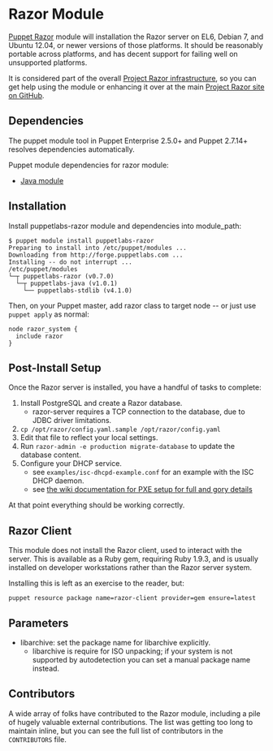 # Razor Module

[Puppet Razor][razor] module will installation the Razor server on EL6, Debian
7, and Ubuntu 12.04, or newer versions of those platforms.  It should be
reasonably portable across platforms, and has decent support for failing well
on unsupported platforms.

It is considered part of the overall [Project Razor infrastructure][razor], so
you can get help using the module or enhancing it over at the main
[Project Razor site on GitHub][razor].

[razor]: https://github.com/puppetlabs/razor-server

## Dependencies

The puppet module tool in Puppet Enterprise 2.5.0+ and Puppet 2.7.14+ resolves dependencies automatically.

Puppet module dependencies for razor module:

* [Java module](http://forge.puppetlabs.com/puppetlabs/java)

## Installation

Install puppetlabs-razor module and dependencies into module_path:

    $ puppet module install puppetlabs-razor
    Preparing to install into /etc/puppet/modules ...
    Downloading from http://forge.puppetlabs.com ...
    Installing -- do not interrupt ...
    /etc/puppet/modules
    └─┬ puppetlabs-razor (v0.7.0)
      └─┬ puppetlabs-java (v1.0.1)
        └── puppetlabs-stdlib (v4.1.0)

Then, on your Puppet master, add razor class to target node -- or just use `puppet apply` as normal:

    node razor_system {
      include razor
    }


## Post-Install Setup

Once the Razor server is installed, you have a handful of tasks to complete:

1. Install PostgreSQL and create a Razor database.
   - razor-server requires a TCP connection to the database, due to JDBC driver limitations.
2. `cp /opt/razor/config.yaml.sample /opt/razor/config.yaml`
3. Edit that file to reflect your local settings.
4. Run `razor-admin -e production migrate-database` to update the database content.
5. Configure your DHCP service.
   - see `examples/isc-dhcpd-example.conf` for an example with the ISC DHCP daemon.
   - see [the wiki documentation for PXE setup for full and gory details](https://github.com/puppetlabs/razor-server/wiki/Installation#wiki-pxe)

At that point everything should be working correctly.


## Razor Client

This module does not install the Razor client, used to interact with the
server.  This is available as a Ruby gem, requiring Ruby 1.9.3, and is usually
installed on developer workstations rather than the Razor server system.

Installing this is left as an exercise to the reader, but:

    puppet resource package name=razor-client provider=gem ensure=latest


## Parameters

* libarchive: set the package name for libarchive explicitly.
  - libarchive is require for ISO unpacking; if your system is not supported by autodetection you can set a manual package name instead.


## Contributors

A wide array of folks have contributed to the Razor module, including a pile
of hugely valuable external contributions.  The list was getting too long to maintain inline, but you can see the full list of contributors in the `CONTRIBUTORS` file.
